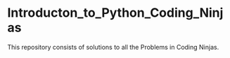 # Introducton_to_Python_Coding_Ninjas
This repository consists of solutions to all the Problems in Coding Ninjas.
